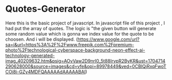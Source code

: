 # Quotes-Generator
Here this is the basic project of javascript.
In javascript file of this project , I had put the array of quotes. The logic is "the given button will generate some random value which is gonna we index value for the quote to be choosen. And i will be displayed.
(https://www.google.com/url?sa=i&url=https%3A%2F%2Fwww.freepik.com%2Fpremium-photo%2Ftechnological-cyberspace-background-neon-effect-ai-technology-generated-imag_40209632.htm&psig=AOvVaw2D9nrI0_5t88IrvpR2ByKR&ust=1704714290628000&source=images&cd=vfe&opi=89978449&ved=0CBIQjRxqFwoTCOi8i-GZy4MDFQAAAAAdAAAAABAI)
